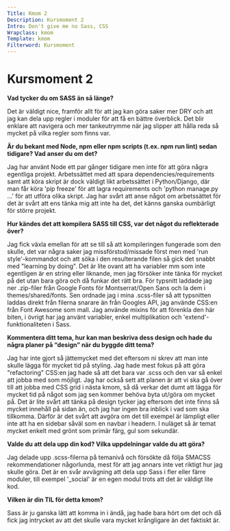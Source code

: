 ```yaml
---
Title: Kmom 2
Description: Kursmoment 2
Intro: Don't give me no Sass, CSS
Wrapclass: kmom
Template: kmom
Filterword: Kursmoment
---
```


# Kursmoment 2

**Vad tycker du om SASS än så länge?**

Det är väldigt nice, framför allt för att jag kan göra saker mer DRY och att jag kan dela upp regler i moduler för att få en bättre överblick. Det blir enklare att navigera och mer tankeutrymme när jag slipper att hålla reda så mycket på vilka regler som finns var.

**Är du bekant med Node, npm eller npm scripts (t.ex. npm run lint) sedan tidigare? Vad anser du om det?**

Jag har använt Node ett par gånger tidigare men inte för att göra några egentliga projekt. Arbetssättet med att spara dependencies/requirements samt att köra skript är dock väldigt likt arbetssättet i Python/Django, där man får köra 'pip freeze' för att lagra requirements och 'python manage.py ...' för att utföra olika skript. Jag har svårt att anse något om arbetssättet för det är svårt att ens tänka mig att inte ha det, det känns ganska oumbärligt för större projekt.

**Hur kändes det att kompilera SASS till CSS, var det något du reflekterade över?**

Jag fick växla emellan för att se till så att kompileringen fungerade som den skulle, det var några saker jag missförstod/missade först men med 'run style'-kommandot och att söka i den resulterande filen så gick det snabbt med "learning by doing". Det är lite ovant att ha variabler mm som inte egentligen är en string eller liknande, men jag försöker inte tänka för mycket på det utan bara göra och då funkar det rätt bra. För typsnitt laddade jag ner .zip-filer från Google Fonts för Montserrat/Open Sans och la dem i themes/shared/fonts. Sen ordnade jag i mina .scss-filer så att typsnitten laddas direkt från filerna snarare än från Googles API, jag använde CSS:en från Font Awesome som mall. Jag använde mixins för att förenkla den här biten, i övrigt har jag använt variabler, enkel multiplikation och 'extend'-funktionaliteten i Sass.

**Kommentera ditt tema, hur kan man beskriva dess design och hade du några planer på “design” när du byggde ditt tema?**

Jag har inte gjort så jättemycket med det eftersom ni skrev att man inte skulle lägga för mycket tid på styling. Jag hade mest fokus på att göra "refactoring" CSS:en jag hade så att det bara var .scss och den var så enkel att jobba med som möjligt. Jag har också sett att planen är att vi ska gå över till att jobba med CSS grid i nästa kmom, så då verkar det dumt att lägga för mycket tid på något som jag sen kommer behöva byta ut/göra om mycket på. Det är lite svårt att tänka på design tycker jag eftersom det inte finns så mycket innehåll på sidan än, och jag har ingen bra inblick i vad som ska tillkomma. Därför är det svårt att avgöra om det till exempel är lämpligt eller inte att ha en sidebar såväl som en navbar i headern. I nuläget så är temat mycket enkelt med grönt som primär färg, gul som sekundär.

**Valde du att dela upp din kod? Vilka uppdelningar valde du att göra?**

Jag delade upp .scss-filerna på temanivå och försökte då följa SMACSS rekommendationer någorlunda, mest för att jag annars inte vet riktigt hur jag skulle göra. Det är en svår avvägning att dela upp Sass i fler eller färre moduler, till exempel '_social' är en egen modul trots att det är väldigt lite kod.

**Vilken är din TIL för detta kmom?**

Sass är ju ganska lätt att komma in i ändå, jag hade bara hört om det och då fick jag intrycket av att det skulle vara mycket krångligare än det faktiskt är.
